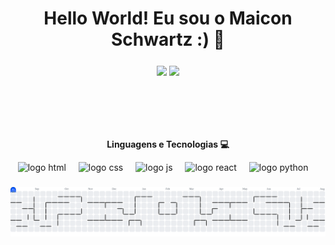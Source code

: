<h1 align="center">Hello World! Eu sou o Maicon Schwartz :) 👾</h1>

###

<div  align="center" style="margin-bottom:100px">
<img width=55% align="center"  src="https://github-readme-streak-stats.herokuapp.com?user=mnschwartz&theme=radical&mode=weekly" />
<img width=40% align="center" src="https://github-readme-stats-git-main-rafaelalexandrino.vercel.app/api/top-langs/?username=mnschwartz&show_icons=true&theme=radical&layout=compact" />
 </div>

###

<p align="center"><b>Linguagens e Tecnologias 💻</b></p>

<div align="center">
  <img src="https://skillicons.dev/icons?i=html" height="60" alt="logo html"  />
  <img width="12" />
  <img src="https://skillicons.dev/icons?i=css" height="60" alt="logo css"  />
  <img width="12" />
  <img src="https://skillicons.dev/icons?i=js" height="60" alt="logo js"  />
  <img width="12" />
  <img src="https://skillicons.dev/icons?i=react" height="60" alt="logo react"  />
  <img width="12" />
  <img src="https://skillicons.dev/icons?i=py" height="60" alt="logo python"  />
  <img width="12" />
</div>

###

<picture>
  <source media="(prefers-color-scheme: dark)" srcset="https://raw.githubusercontent.com/mnschwartz/mnschwartz/output/pacman-contribution-graph-dark.svg">
  <source media="(prefers-color-scheme: light)" srcset="https://raw.githubusercontent.com/mnschwartz/mnschwartz/output/pacman-contribution-graph.svg">
  <img alt="pacman contribution graph" src="https://raw.githubusercontent.com/mnschwartz/mnschwartz/output/pacman-contribution-graph.svg">
</picture>

###
